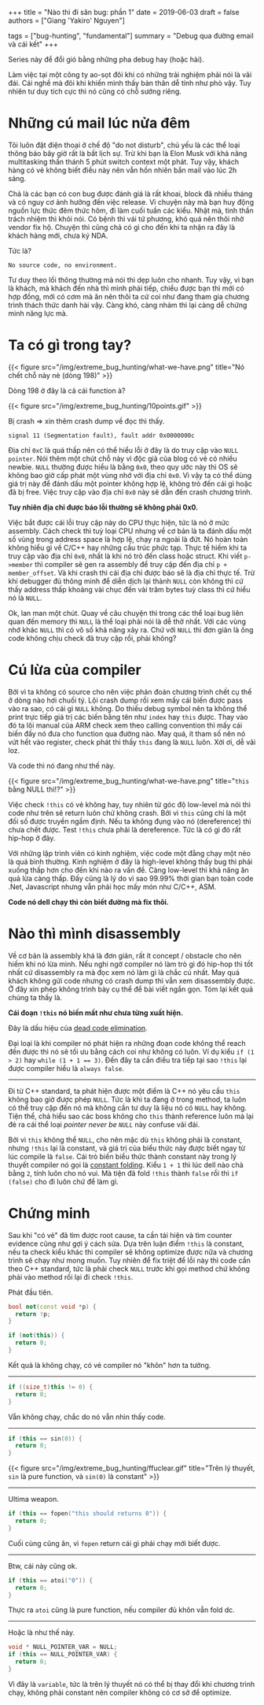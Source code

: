 +++
title = "Nào thì đi săn bug: phần 1"
date = 2019-06-03
draft = false
authors = ["Giang 'Yakiro' Nguyen"]

tags = ["bug-hunting", "fundamental"]
summary = "Debug qua đường email và cái kết"
+++

Series này để đổi gió bằng những pha debug hay (hoặc hài).

Làm việc tại một công ty ao-sọt đôi khi có những trải nghiệm phải nói là vãi đái. Cái
nghề mà đôi khi khiến mình thấy bản thân dễ tính như phò vậy. Tuy nhiên tư duy tích cực
thì nó cũng có chỗ sướng riêng.

# Những cú mail lúc nửa đêm

Tôi luôn đặt điện thoại ở chế độ "do not disturb", chủ yếu là các thể loại thông báo bây
giờ rất là bất lịch sự. Trừ khi bạn là Elon Musk với khả năng multitasking thần thánh 5
phút switch context một phát. Tuy vậy, khách hàng có vẻ không biết điều này nên vẫn hồn
nhiên bắn mail vào lúc 2h sáng.

Chả là các bạn có con bug được đánh giá là rất khoai, block đã nhiều tháng và có nguy cơ
ảnh hưởng đến việc release. Vì chuyện này mà bạn huy động nguồn lực thức đêm thức hôm, đi
làm cuối tuần các kiểu. Nhật mà, tinh thần trách nhiệm thì khỏi nói. Có bệnh thì vái tứ
phương, khó quá nên thôi nhờ vendor fix hộ. Chuyện thì cũng chả có gì cho đến khi ta nhận
ra đây là khách hàng mới, chưa ký NDA.

Tức là?

`No source code, no environment.`

Tư duy theo lối thông thường mà nói thì dẹp luôn cho nhanh. Tuy vậy, vì bạn là khách, mà
khách đến nhà thì mình phải tiếp, chiều được bạn thì mới có hợp đồng, mới có cơm mà ăn nên
thôi ta cứ coi như đang tham gia chương trình thách thức danh hài vậy. Càng khó, càng nhảm
thì lại càng dễ chứng minh năng lực mà.

# Ta có gì trong tay?

{{< figure src="/img/extreme_bug_hunting/what-we-have.png" title="Nó chết chỗ này nè (dòng 198)" >}}

Dòng 198 ở đây là cả cái function à?

{{< figure src="/img/extreme_bug_hunting/10points.gif" >}}

Bị crash ⇒ xin thêm crash dump về đọc thì thấy.

`signal 11 (Segmentation fault), fault addr 0x0000000c`

Địa chỉ `0xC` là quá thấp nên có thể hiểu lỗi ở đây là do truy cập vào `NULL pointer`. Nói
thêm một chút chỗ này vì độc giả của blog có vẻ có nhiều newbie. `NULL` thường được hiểu là
bằng `0x0`, theo quy ước này thì OS sẽ không bao giờ cấp phát một vùng nhớ với địa chỉ `0x0`.
Vì vậy ta có thể dùng giá trị này để đánh dấu một pointer không hợp lệ, không trỏ đến cái gì
hoặc đã bị free. Việc truy cập vào địa chỉ `0x0` này sẽ dẫn đến crash chương trình.

**Tuy nhiên địa chỉ được báo lỗi thường sẽ không phải 0x0.**

Việc bắt được cái lỗi truy cập này do CPU thực hiện, tức là nó ở mức assembly. Cách check thì
tuỳ loại CPU nhưng về cơ bản là ta đánh dấu một số vùng trong address space là hợp lệ, chạy
ra ngoài là đứt. Nó hoàn toàn không hiểu gì về C/C++ hay những cấu trúc phức tạp. Thực tế hiếm
khi ta truy cập vào địa chỉ `0x0`, nhất là khi nó trỏ đến class hoặc struct. Khi viết `p->member`
thì compiler sẽ gen ra assembly để truy cập đến địa chỉ `p + member_offset`. Và khi crash thì
cái địa chỉ được báo sẽ là địa chỉ thực tế. Trừ khi debugger đủ thông minh để diễn dịch lại
thành `NULL` còn không thì cứ thấy address thấp khoảng vài chục đến vài trăm bytes tuỳ class
thì cứ hiểu nó là `NULL`.

Ok, lan man một chút. Quay về câu chuyện thì trong các thể loại bug liên quan đến memory thì
`NULL` là thể loại phải nói là dễ thở nhất. Với các vùng nhớ khác `NULL` thì có vô số khả năng
xảy ra. Chứ với `NULL` thì đơn giản là ông code không chịu check đã truy cập rồi, phải không?

# Cú lừa của compiler

Bởi vì ta không có source cho nên việc phán đoán chương trình chết cụ thể ở dòng nào hơi chuối
tý. Lội crash dump rồi xem mấy cái biến được pass vào ra sao, có cái gì `NULL` không. Do thiếu
debug symbol nên ta không thể print trực tiếp giá trị các biến bằng tên như `index` hay `this`
được. Thay vào đó ta lôi manual của ARM check xem theo calling convention thì mấy cái biến đấy
nó đưa cho function qua đường nào. May quá, ít tham số nên nó vứt hết vào register, check phát
thì thấy `this` đang là `NULL` luôn. Xời ơi, dễ vãi loz.

Và code thì nó đang như thế này.

{{< figure src="/img/extreme_bug_hunting/what-we-have.png" title="`this` bằng NULL thì!?" >}}

Việc check `!this` có vẻ không hay, tuy nhiên từ góc độ low-level mà nói thì code như trên sẽ
return luôn chứ không crash. Bởi vì `this` cũng chỉ là một đối số được truyền ngầm định. Nếu ta
không đụng vào nó (dereference) thì chưa chết được. Test `!this` chưa phải là dereference. Tức
là có gì đó rất hip-hop ở đây.

Với những lập trình viên có kinh nghiệm, việc code một đằng chạy một nẻo là quá bình thường.
Kinh nghiệm ở đây là high-level không thấy bug thì phải xuống thấp hơn cho đến khi nào ra vấn
đề. Càng low-level thì khả năng ăn quả lừa càng thấp. Đấy cũng là lý do vì sao 99.99% thời gian
bạn toàn code .Net, Javascript nhưng vẫn phải học mấy món như C/C++, ASM.

**Code nó dell chạy thì còn biết đường mà fix thôi.**

# Nào thì mình disassembly

Về cơ bản là assembly khá là đơn giản, rất ít concept / obstacle cho nên hiếm khi nó lừa mình.
Nếu nghi ngờ compiler nó làm trò gì đó hip-hop thì tốt nhất cứ disassembly ra mà đọc xem nó làm
gì là chắc cú nhất. May quá khách không gửi code nhưng có crash dump thì vẫn xem disassembly được.
Ở đây xin phép không trình bày cụ thể để bài viết ngắn gọn. Tóm lại kết quả chúng ta thấy là.

**Cái đoạn `!this` nó biến mất như chưa từng xuất hiện.**

Đây là dấu hiệu của [dead code elimination](https://en.wikipedia.org/wiki/Dead_code_elimination).

Đại loại là khi compiler nó phát hiện ra những đoạn code không thể reach đến được thì nó sẽ tối
ưu bằng cách coi như không có luôn. Ví dụ kiểu `if (1 > 2)` hay `while (1 + 1 == 3)`. Đến đây ta
cần điều tra tiếp tại sao `!this` lại được compiler hiểu là `always false`.

---

Đi từ C++ standard, ta phát hiện được một điểm là C++ nó yêu cầu `this` không bao giờ được phép
`NULL`. Tức là khi ta đang ở trong method, ta luôn có thể truy cập đến nó mà không cần tư duy là
liệu nó có `NULL` hay không. Tiện thể, chả hiểu sao các boss không cho `this` thành reference
luôn mà lại đẻ ra cái thể loại *pointer never be `NULL`* này confuse vãi đái.

Bởi vì `this` không thể `NULL`, cho nên mặc dù `this` không phải là constant, nhưng `!this` lại là
constant, và giá trị của biểu thức này được biết ngay từ lúc compile là `false`. Cái trò biến biểu
thức thành constant này trong lý thuyết compiler nó gọi là [constant folding](https://en.wikipedia.org/wiki/Constant_folding). Kiểu `1 + 1` thì lúc dell nào chả bằng `2`, tính luôn cho nó vui. Mà tiện đã fold `!this` thành
`false` rồi thì `if (false)` cho đi luôn chứ để làm gì.

# Chứng minh

Sau khi "có vẻ" đã tìm được root cause, ta cần tái hiện và tìm counter evidence cũng như gợi ý
cách sửa. Dựa trên luận điểm `!this` là constant, nếu ta check kiểu khác thì compiler sẽ không
optimize được nữa và chương trình sẽ chạy như mong muốn. Tuy nhiên để fix triệt để lỗi này thì code
cần theo C++ standard, tức là phải check `NULL` trước khi gọi method chứ không phải vào method rồi
lại đi check `!this`.

Phát đầu tiên.

```C++
bool not(const void *p) {
  return !p;
}

if (not(this)) {
  return 0;
}
```

Kết quả là không chạy, có vẻ compiler nó "khôn" hơn ta tưởng.

---

```C++
if ((size_t)this != 0) {
  return 0;
}
```

Vẫn không chạy, chắc do nó vẫn nhìn thấy code.

---

```C++
if (this == sin(0)) {
  return 0;
}
```

{{< figure src="/img/extreme_bug_hunting/ffuclear.gif" title="Trên lý thuyết, `sin` là pure function, và `sin(0)` là constant" >}}

---

Ultima weapon.

```C++
if (this == fopen("this should returns 0")) {
  return 0;
}
```

Cuối cùng cũng ăn, vì `fopen` return cái gì phải chạy mới biết được.

---

Btw, cái này cũng ok.

```C++
if (this == atoi("0")) {
  return 0;
}
```

Thực ra `atoi` cũng là pure function, nếu compiler đủ khôn vẫn fold dc.

---

Hoặc là như thế này.

```C++
void * NULL_POINTER_VAR = NULL;
if (this == NULL_POINTER_VAR) {
  return 0;
}
```

Vì đây là `variable`, tức là trên lý thuyết nó có thể bị thay đổi khi chương trình chạy,
không phải constant nên compiler không có cơ sở để optimize.